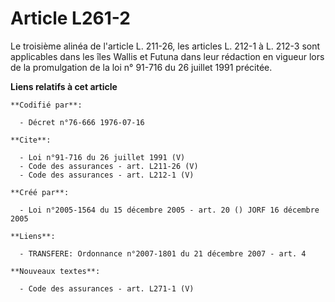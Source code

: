 # Article L261-2

Le troisième alinéa de l'article L. 211-26, les articles L. 212-1 à L. 212-3 sont applicables dans les îles Wallis et Futuna
dans leur rédaction en vigueur lors de la promulgation de la loi n° 91-716 du 26 juillet 1991 précitée.

**Liens relatifs à cet article**

	**Codifié par**:

	  - Décret n°76-666 1976-07-16

	**Cite**:

	  - Loi n°91-716 du 26 juillet 1991 (V)
	  - Code des assurances - art. L211-26 (V)
	  - Code des assurances - art. L212-1 (V)

	**Créé par**:

	  - Loi n°2005-1564 du 15 décembre 2005 - art. 20 () JORF 16 décembre 2005

	**Liens**:

	  - TRANSFERE: Ordonnance n°2007-1801 du 21 décembre 2007 - art. 4

	**Nouveaux textes**:

	  - Code des assurances - art. L271-1 (V)
